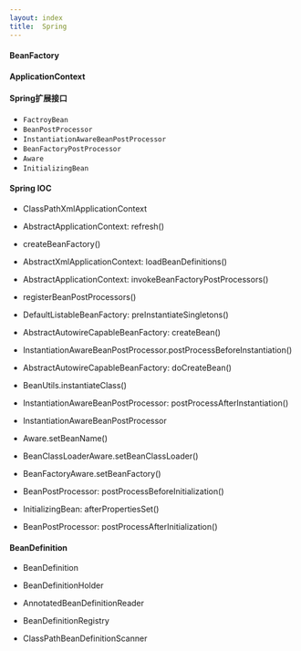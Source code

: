```yaml
---
layout: index
title:  Spring
---
```


#### BeanFactory

#### ApplicationContext

#### Spring扩展接口

* ```FactroyBean```
* ```BeanPostProcessor```
* ```InstantiationAwareBeanPostProcessor```
* ```BeanFactoryPostProcessor```
* ```Aware```
* ```InitializingBean```

#### Spring IOC

* ClassPathXmlApplicationContext
* AbstractApplicationContext: refresh()
* createBeanFactory()
* AbstractXmlApplicationContext: loadBeanDefinitions()
* AbstractApplicationContext: invokeBeanFactoryPostProcessors()
* registerBeanPostProcessors()
* DefaultListableBeanFactory: preInstantiateSingletons()

* AbstractAutowireCapableBeanFactory: createBean()
* InstantiationAwareBeanPostProcessor.postProcessBeforeInstantiation()
* AbstractAutowireCapableBeanFactory: doCreateBean()
* BeanUtils.instantiateClass()
* InstantiationAwareBeanPostProcessor: postProcessAfterInstantiation()
* InstantiationAwareBeanPostProcessor
* Aware.setBeanName()
* BeanClassLoaderAware.setBeanClassLoader()
* BeanFactoryAware.setBeanFactory()
* BeanPostProcessor: postProcessBeforeInitialization()
* InitializingBean: afterPropertiesSet()
* BeanPostProcessor: postProcessAfterInitialization()

#### BeanDefinition

* BeanDefinition
* BeanDefinitionHolder

* AnnotatedBeanDefinitionReader
* BeanDefinitionRegistry
* ClassPathBeanDefinitionScanner
